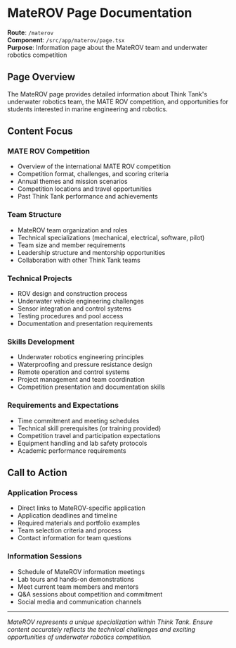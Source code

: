 # MateROV Page Documentation

**Route**: `/materov`  
**Component**: `/src/app/materov/page.tsx`  
**Purpose**: Information page about the MateROV team and underwater robotics competition

## Page Overview

The MateROV page provides detailed information about Think Tank's underwater robotics team, the MATE ROV competition, and opportunities for students interested in marine engineering and robotics.

## Content Focus

### MATE ROV Competition

- Overview of the international MATE ROV competition
- Competition format, challenges, and scoring criteria
- Annual themes and mission scenarios
- Competition locations and travel opportunities
- Past Think Tank performance and achievements

### Team Structure

- MateROV team organization and roles
- Technical specializations (mechanical, electrical, software, pilot)
- Team size and member requirements
- Leadership structure and mentorship opportunities
- Collaboration with other Think Tank teams

### Technical Projects

- ROV design and construction process
- Underwater vehicle engineering challenges
- Sensor integration and control systems
- Testing procedures and pool access
- Documentation and presentation requirements

### Skills Development

- Underwater robotics engineering principles
- Waterproofing and pressure resistance design
- Remote operation and control systems
- Project management and team coordination
- Competition presentation and documentation skills

### Requirements and Expectations

- Time commitment and meeting schedules
- Technical skill prerequisites (or training provided)
- Competition travel and participation expectations
- Equipment handling and lab safety protocols
- Academic performance requirements

## Call to Action

### Application Process

- Direct links to MateROV-specific application
- Application deadlines and timeline
- Required materials and portfolio examples
- Team selection criteria and process
- Contact information for team questions

### Information Sessions

- Schedule of MateROV information meetings
- Lab tours and hands-on demonstrations
- Meet current team members and mentors
- Q&A sessions about competition and commitment
- Social media and communication channels

---

_MateROV represents a unique specialization within Think Tank. Ensure content accurately reflects the technical challenges and exciting opportunities of underwater robotics competition._
